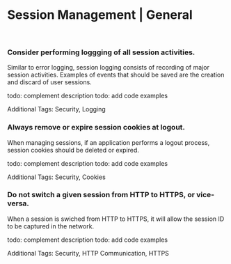 # Session Management | General
<br>


### Consider performing loggging of all session activities.

Similar to error logging, session logging consists of recording of major session activities. Examples of events that should be saved are the creation and discard of user
sessions.

todo: complement description
todo: add code examples

Additional Tags: Security, Logging
<br>


### Always remove or expire session cookies at logout.

When managing sessions, if an application performs a logout process, session cookies should be deleted or expired.

todo: complement description
todo: add code examples

Additional Tags: Security, Cookies
<br>


### Do not switch a given session from HTTP to HTTPS, or vice-versa.

When a session is swiched from HTTP to HTTPS, it will allow the session ID to be captured in the network.

todo: complement description
todo: add code examples

Additional Tags: Security, HTTP Communication, HTTPS
<br>



